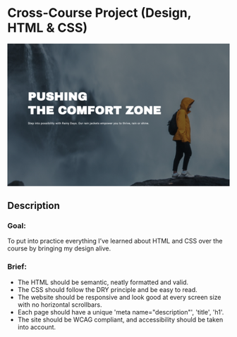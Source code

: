 # Cross-Course Project (Design, HTML & CSS)

![Main visual image for the project 'Rainy Days'](image/README-image.png)

## Description

### Goal:

To put into practice everything I’ve learned about HTML and CSS over the course by bringing my design alive.

### Brief:

- The HTML should be semantic, neatly formatted and valid.
- The CSS should follow the DRY principle and be easy to read.
- The website should be responsive and look good at every screen size with no horizontal scrollbars.
- Each page should have a unique 'meta name="description"', 'title', 'h1'.
- The site should be WCAG compliant, and accessibility should be taken into account.
